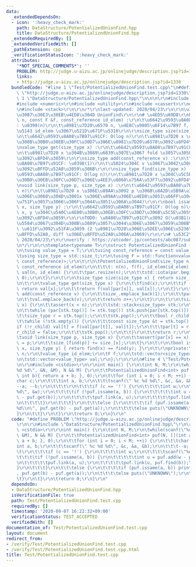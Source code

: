 ```yaml
---
data:
  _extendedDependsOn:
  - icon: ':heavy_check_mark:'
    path: DataStructure/PotentializedUnionFind.hpp
    title: DataStructure/PotentializedUnionFind.hpp
  _extendedRequiredBy: []
  _extendedVerifiedWith: []
  _pathExtension: cpp
  _verificationStatusIcon: ':heavy_check_mark:'
  attributes:
    '*NOT_SPECIAL_COMMENTS*': ''
    PROBLEM: http://judge.u-aizu.ac.jp/onlinejudge/description.jsp?id=1330
    links:
    - http://judge.u-aizu.ac.jp/onlinejudge/description.jsp?id=1330
  bundledCode: "#line 1 \"Test/PotentializedUnionFind.test.cpp\"\n#define PROBLEM\
    \ \"http://judge.u-aizu.ac.jp/onlinejudge/description.jsp?id=1330\"\r\n\r\n#line\
    \ 1 \"DataStructure/PotentializedUnionFind.hpp\"\n\n\n\r\n#include <vector>\r\n\
    #include <numeric>\r\n#include <utility>\r\n#include <cassert>\r\n#include <functional>\r\
    \n#include <stack>\r\n\r\n/*\r\nlast-updated: 2020/04/23\r\n\r\n\u30DD\u30C6\u30F3\
    \u30B7\u30E3\u30EB\u4ED8\u304D UnionFind\r\n\r\n# \u4ED5\u69D8\r\nPotentializedUnionFind(size_type\
    \ n, const F &f, const_reference id_elem) :\r\n\t\u6642\u9593\u8A08\u7B97\u91CF\
    : \u0398(n)\r\n\t\u8981\u7D20\u6570 n, \u4E8C\u9805\u6F14\u7B97 f, \u5358\u4F4D\
    \u5143 id_elem \u3067\u521D\u671F\u5316\r\n\r\nsize_type size(size_type x) :\r\
    \n\t\u6642\u9593\u8A08\u7B97\u91CF: O(log n)\r\n\t\u8981\u7D20 x \u304C\u5C5E\u3059\
    \u308B\u30B0\u30EB\u30FC\u30D7\u306E\u8981\u7D20\u6570\u3092\u8FD4\u3059\r\n\r\
    \nvalue_type get(size_type x) :\r\n\t\u6642\u9593\u8A08\u7B97\u91CF: O(log n)\r\
    \n\t\u8981\u7D20 x \u304B\u3089\u6839\u307E\u3067 fold \u3057\u305F\u7D50\u679C\
    \u3092\u8FD4\u3059\r\n\r\nsize_type add(const_reference v) :\r\n\t\u6642\u9593\
    \u8A08\u7B97\u91CF: \u0398(1)\r\n\t\u5024\u304C v \u3067\u3042\u308B\u9802\u70B9\
    \u3092\u8FFD\u52A0\u3059\u308B\r\n\r\nsize_type find(size_type x) :\r\n\t\u6642\
    \u9593\u8A08\u7B97\u91CF: O(log n)\r\n\t\u8981\u7D20 x \u304C\u5C5E\u3059\u308B\
    \u30B0\u30EB\u30FC\u30D7\u306E\u4EE3\u8868\u756A\u53F7\u3092\u8FD4\u3059\r\n\r\
    \nvoid link(size_type p, size_type x) :\r\n\t\u6642\u9593\u8A08\u7B97\u91CF: O(log\
    \ n)\r\n\t\u8981\u7D20 x \u306E\u89AA\u3092 p \u306B\u8A2D\u5B9A\u3059\u308B(\u3053\
    \u306E\u3068\u304D\u3001x \u306E\u89AA\u306E\u4ED8\u3051\u66FF\u3048\u306F\u767A\
    \u751F\u3057\u3066\u306F\u3044\u3051\u306A\u3044)\r\n\r\nbool issame(size_type\
    \ x, size_type y) :\r\n\t\u6642\u9593\u8A08\u7B97\u91CF: O(log n)\r\n\t\u8981\u7D20\
    \ x, y \u304C\u540C\u4E00\u30B0\u30EB\u30FC\u30D7\u306B\u5C5E\u3059\u308B\u304B\
    \u3092\u8FD4\u3059\r\n\r\nTODO: \u8A08\u7B97\u91CF\u3092 O(\u03B1(n)) \u306B\u6539\
    \u5584\u3067\u304D\u308B\u3089\u3057\u3044\u306E\u3067\u3059\u308B\r\nTODO: Potential\
    \ \u611F\u3092\u51FA\u3059 (2 \u8981\u7D20\u306E\u5DEE\u306E\u5236\u7D04\u306E\
    \u8FFD\u52A0, diff \u306E\u8FFD\u52A0\u306A\u3069)\r\n\r\n# \u53C2\u8003\r\nhttp://sigma425.hatenablog.com/entry/2015/12/07/185047,\
    \ 2020/04/23\r\n\r\nverify : https://atcoder.jp/contests/abc087/submissions/12241089\r\
    \n*/\r\n\r\ntemplate<typename T>\r\nstruct PotentializedUnionFind {\r\npublic:\r\
    \n\tusing value_type = T;\r\n\tusing const_reference = const value_type &;\r\n\
    \tusing size_type = std::size_t;\r\n\tusing F = std::function<value_type(const_reference,\
    \ const_reference)>;\r\n\t\r\n\tPotentializedUnionFind(size_type n, const F &f,\
    \ const_reference id_elem)\r\n\t\t\t: n(n), f(f), id_elem(id_elem), size_(n, 1),\
    \ val(n, id_elem) {\r\n\t\tpar.resize(n);\r\n\t\tstd::iota(par.begin(), par.end(),\
    \ 0);\r\n\t}\r\n\t\r\n\tsize_type size(size_type x) { return size_[find(x)]; }\r\
    \n\t\r\n\tvalue_type get(size_type x) {\r\n\t\tfind(x);\r\n\t\tif (par[x] == x)\
    \ return val[x];\r\n\t\treturn f(val[par[x]], val[x]);\r\n\t}\r\n\t\r\n\tsize_type\
    \ add(const_reference v) {\r\n\t\tsize_.emplace_back(1);\r\n\t\tpar.emplace_back(n);\r\
    \n\t\tval.emplace_back(v);\r\n\t\treturn n++;\r\n\t}\r\n\t\r\n\tsize_type find(size_type\
    \ x) {\r\n\t\tassert(x < n);\r\n\t\tstd::stack<size_type> stk;\r\n\t\tstk.push(x);\r\
    \n\t\twhile (par[stk.top()] != stk.top()) stk.push(par[stk.top()]);\r\n\t\t\r\n\
    \t\tsize_type r = stk.top();\r\n\t\tstk.pop();\r\n\t\tbool r_child = true;\r\n\
    \t\twhile (!stk.empty()) {\r\n\t\t\tconst size_type &t = stk.top();\r\n\t\t\t\
    if (!r_child) val[t] = f(val[par[t]], val[t]);\r\n\t\t\tpar[t] = r;\r\n\t\t\t\
    r_child = false;\r\n\t\t\tstk.pop();\r\n\t\t}\r\n\t\treturn r;\r\n\t}\r\n\t\r\n\
    \tvoid link(size_type p, size_type x) {\r\n\t\tassert(par[x] == x);\r\n\t\tpar[x]\
    \ = p;\r\n\t\tsize_[find(p)] += size_[x];\r\n\t}\r\n\t\r\n\tbool issame(size_type\
    \ x, size_type y) { return find(x) == find(y); }\r\n\t\r\nprivate:\r\n\tsize_type\
    \ n;\r\n\tvalue_type id_elem;\r\n\tF f;\r\n\tstd::vector<size_type> size_, par;\r\
    \n\tstd::vector<value_type> val;\r\n};\r\n\r\n\n#line 4 \"Test/PotentializedUnionFind.test.cpp\"\
    \n\r\n#include <cstdio>\r\n\r\nint main() {\r\n\tint N, M;\r\n\twhile(scanf(\"\
    %d %d\", &N, &M), N && M) {\r\n\t\tPotentializedUnionFind<int> puf(N, [](int a,\
    \ int b){ return a + b; }, 0);\r\n\t\tfor (int i = 0; i < M; ++i) {\r\n\t\t\t\
    char c;\r\n\t\t\tint a, b;\r\n\t\t\tscanf(\" %c %d %d\", &c, &a, &b);\r\n\t\t\t\
    --a; --b;\r\n\t\t\t\r\n\t\t\tif (c == '!') {\r\n\t\t\t\tint w;\r\n\t\t\t\tscanf(\"\
    %d\", &w);\r\n\t\t\t\tif (!puf.issame(a, b)) {\r\n\t\t\t\t\tint u = puf.add(w\
    \ - puf.get(b));\r\n\t\t\t\t\tpuf.link(a, u);\r\n\t\t\t\t\tpuf.link(u, puf.find(b));\r\
    \n\t\t\t\t}\r\n\t\t\t}\r\n\t\t\telse {\r\n\t\t\t\tif (puf.issame(a, b)) printf(\"\
    %d\\n\", puf.get(b) - puf.get(a));\r\n\t\t\t\telse puts(\"UNKNOWN\");\r\n\t\t\t\
    }\r\n\t\t}\r\n\t}\r\n\treturn 0;\r\n}\r\n"
  code: "#define PROBLEM \"http://judge.u-aizu.ac.jp/onlinejudge/description.jsp?id=1330\"\
    \r\n\r\n#include \"DataStructure/PotentializedUnionFind.hpp\"\r\n\r\n#include\
    \ <cstdio>\r\n\r\nint main() {\r\n\tint N, M;\r\n\twhile(scanf(\"%d %d\", &N,\
    \ &M), N && M) {\r\n\t\tPotentializedUnionFind<int> puf(N, [](int a, int b){ return\
    \ a + b; }, 0);\r\n\t\tfor (int i = 0; i < M; ++i) {\r\n\t\t\tchar c;\r\n\t\t\t\
    int a, b;\r\n\t\t\tscanf(\" %c %d %d\", &c, &a, &b);\r\n\t\t\t--a; --b;\r\n\t\t\
    \t\r\n\t\t\tif (c == '!') {\r\n\t\t\t\tint w;\r\n\t\t\t\tscanf(\"%d\", &w);\r\n\
    \t\t\t\tif (!puf.issame(a, b)) {\r\n\t\t\t\t\tint u = puf.add(w - puf.get(b));\r\
    \n\t\t\t\t\tpuf.link(a, u);\r\n\t\t\t\t\tpuf.link(u, puf.find(b));\r\n\t\t\t\t\
    }\r\n\t\t\t}\r\n\t\t\telse {\r\n\t\t\t\tif (puf.issame(a, b)) printf(\"%d\\n\"\
    , puf.get(b) - puf.get(a));\r\n\t\t\t\telse puts(\"UNKNOWN\");\r\n\t\t\t}\r\n\t\
    \t}\r\n\t}\r\n\treturn 0;\r\n}\r\n"
  dependsOn:
  - DataStructure/PotentializedUnionFind.hpp
  isVerificationFile: true
  path: Test/PotentializedUnionFind.test.cpp
  requiredBy: []
  timestamp: '2020-09-07 16:22:32+09:00'
  verificationStatus: TEST_ACCEPTED
  verifiedWith: []
documentation_of: Test/PotentializedUnionFind.test.cpp
layout: document
redirect_from:
- /verify/Test/PotentializedUnionFind.test.cpp
- /verify/Test/PotentializedUnionFind.test.cpp.html
title: Test/PotentializedUnionFind.test.cpp
---
```


